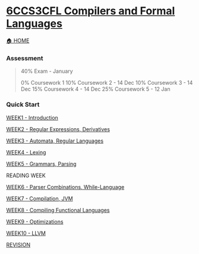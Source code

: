# [6CCS3CFL Compilers and Formal Languages](https://keats.kcl.ac.uk/course/view.php?id=119928)
[🏠 HOME](README.md)

### Assessment 
> 40% Exam - January
> 
> 0% Coursework 1
> 10% Coursework 2 - 14 Dec
> 10% Coursework 3 - 14 Dec
> 15% Coursework 4 - 14 Dec
> 25% Coursework 5 - 12 Jan
> 

### Quick Start
[WEEK1 - Introduction](year3/6ccs3cfl/w1.md)

[WEEK2 - Regular Expressions, Derivatives](year3/6ccs3cfl/w2.md)

[WEEK3 - Automata, Regular Languages](year3/6ccs3cfl/w3.md)

[WEEK4 - Lexing](year3/6ccs3cfl/w4.md)

[WEEK5 - Grammars, Parsing](year3/6ccs3cfl/w5.md)

READING WEEK

[WEEK6 - Parser Combinations, While-Language](year3/6ccs3cfl/w6.md)

[WEEK7 - Compilation, JVM](year3/6ccs3cfl/w7.md)

[WEEK8 - Compiling Functional Languages](year3/6ccs3cfl/w8.md)

[WEEK9 - Optimizations](year3/6ccs3cfl/w9.md)

[WEEK10 - LLVM](year3/6ccs3cfl/w10.md)

[REVISION](year3/6ccs3cfl/re.md)